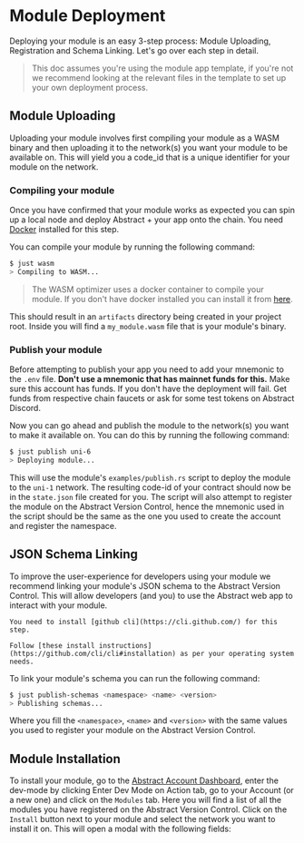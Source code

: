# Module Deployment

Deploying your module is an easy 3-step process: Module Uploading, Registration and Schema Linking. Let's go over each
step in detail.

> This doc assumes you're using the module app template, if you're not we recommend looking at the relevant files in the
> template to set up your own deployment process.

## Module Uploading

Uploading your module involves first compiling your module as a WASM binary and then uploading it to the network(s) you
want your module to be available on. This will yield you a code_id that is a unique identifier for your module on the
network.

### Compiling your module

Once you have confirmed that your module works as expected you can spin up a local node and deploy Abstract + your app onto the chain. You need [Docker](https://www.docker.com/) installed for this step. 

You can compile your module by running the following command:

```bash
$ just wasm
> Compiling to WASM...
```

> The WASM optimizer uses a docker container to compile your module. If you don't have docker installed you can install
> it from <a href="https://docs.docker.com/get-docker/" target="_blank">here</a>.

This should result in an `artifacts` directory being created in your project root. Inside you will find
a `my_module.wasm` file that is your module's binary. 

### Publish your module

Before attempting to publish your app you need to add your mnemonic to the `.env` file. **Don't use a mnemonic that has mainnet funds for this.** Make sure this account has funds. If you don't have the deployment will fail. Get funds from respective chain faucets or ask for some test tokens on Abstract Discord.

Now you can go ahead and publish the module to the network(s) you want to make it available on. You can do this by running the following command:

```bash
$ just publish uni-6
> Deploying module...
```

This will use the module's `examples/publish.rs` script to deploy the module to the `uni-1` network. The resulting
code-id of your contract should now be in the `state.json` file created for you. The script will also attempt to
register the module on the Abstract Version Control, hence the mnemonic used in the script should be the same as the one
you used to create the account and register the namespace.

## JSON Schema Linking

To improve the user-experience for developers using your module we recommend linking your module's JSON schema to the Abstract Version Control. This will allow developers (and you) to use the Abstract web app to interact with your module.

```admonish warning
You need to install [github cli](https://cli.github.com/) for this step.

Follow [these install instructions](https://github.com/cli/cli#installation) as per your operating system needs.
```

To link your module's schema you can run the following command:

```bash
$ just publish-schemas <namespace> <name> <version>
> Publishing schemas...
```

Where you fill the `<namespace>`, `<name>` and `<version>` with the same values you used to register your module on the
Abstract Version Control.

## Module Installation

To install your module, go to the <a href="https://console.abstract.money" target="_blank">Abstract Account Dashboard</a>, enter the dev-mode by clicking Enter Dev Mode on Action tab, go to your Account (or a new one) and click on the `Modules` tab. Here you will find a list of all the modules you have
registered on the Abstract Version Control. Click on the `Install` button next to your module and select the network you
want to install it on. This will open a modal with the following fields:
